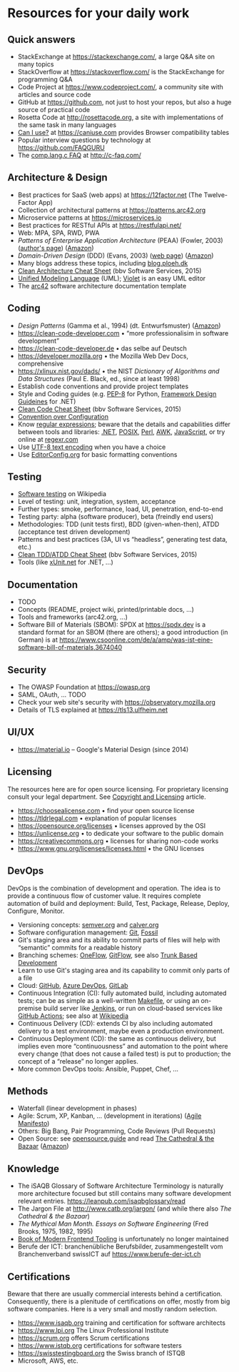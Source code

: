 
# Resources for your daily work

## Quick answers

- StackExchange at <https://stackexchange.com/>,
  a large Q&A site on many topics
- StackOverflow at <https://stackoverflow.com/>
  is the StackExchange for programming Q&A
- Code Project at <https://www.codeproject.com/>,
  a community site with articles and source code
- GitHub at <https://github.com>, not just to host your repos,
  but also a huge source of practical code
- Rosetta Code at <http://rosettacode.org>,
  a site with implementations of the same task
  in many languages
- [Can I use?](https://caniuse.com) at <https://caniuse.com>
  provides Browser compatibility tables
- Popular interview questions by technology at <https://github.com/FAQGURU>
- The [comp.lang.c FAQ](http://c-faq.com/) at <http://c-faq.com/>

## Architecture & Design

- Best practices for SaaS (web apps) at <https://12factor.net>
  (The Twelve-Factor App)
- Collection of architectural patterns at <https://patterns.arc42.org>
- Microservice patterns at <https://microservices.io>
- Best practices for RESTful APIs at <https://restfulapi.net/>
- Web: MPA, SPA, RWD, PWA
- *Patterns of Enterprise Application Architecture* (PEAA) (Fowler, 2003)
  ([author's page](https://martinfowler.com/books/eaa.html))
  ([Amazon](https://www.amazon.com/dp/0321127420))
- *Domain-Driven Design* (DDD) (Evans, 2003)
  ([web page](https://www.domainlanguage.com/))
  ([Amazon](https://www.amazon.com/dp/0321125215))
- Many blogs address these topics, including [blog.ploeh.dk](https://blog.ploeh.dk)
- [Clean Architecture Cheat Sheet](https://www.bbv.ch/ueber-uns/publikationen/clean-architecture-prinzipien-und-methoden-im-ueberblick/)
  (bbv Software Services, 2015)
- [Unified Modeling Language](https://en.wikipedia.org/wiki/Unified_Modeling_Language)
  (UML); [Violet](https://horstmann.com/violet/) is an easy UML editor
- The [arc42](https://arc42.org) software architecture
  documentation template

## Coding

- *Design Patterns* (Gamma et al., 1994) (dt. Entwurfsmuster)
  ([Amazon](https://www.amazon.com/dp/0201633612))
- <https://clean-code-developer.com> •
  “more professionalisim in software development”
- <https://clean-code-developer.de> • das selbe auf Deutsch
- <https://developer.mozilla.org> • the Mozilla Web Dev Docs, comprehensive
- <https://xlinux.nist.gov/dads/> • the NIST *Dictionary of
  Algorithms and Data Structures* (Paul E. Black, ed., since at least 1998)
- Establish code conventions and provide project templates
- Style and Coding guides (e.g.
  [PEP-8](https://www.python.org/dev/peps/pep-0008/) for Python,
  [Framework Design Guideines](https://docs.microsoft.com/en-us/dotnet/standard/design-guidelines/)
  for .NET)
- [Clean Code Cheat Sheet](https://www.bbv.ch/ueber-uns/publikationen/clean-code-prinzipien-und-umsetzung/)
  (bbv Software Services, 2015)
- [Convention over Configuration](https://en.wikipedia.org/wiki/Convention_over_configuration)
- Know [regular expressions](https://en.wikipedia.org/wiki/Regular_expression);
  beware that the details and capabilities differ between tools and libraries:
  [.NET](https://docs.microsoft.com/dotnet/standard/base-types/regular-expression-language-quick-reference),
  [POSIX](https://pubs.opengroup.org/onlinepubs/9699919799/basedefs/V1_chap09.html),
  [Perl](https://perldoc.perl.org/perlrequick),
  [AWK](https://www.gnu.org/software/gawk/manual/html_node/Regexp.html),
  [JavaScript](https://developer.mozilla.org/docs/Web/JavaScript/Guide/Regular_Expressions),
  or try online at [regexr.com](https://regexr.com)
- Use [UTF-8 text encoding](https://utf8everywhere.org/) when you have a choice
- Use [EditorConfig.org](https://editorconfig.org) for
  basic formatting conventions

## Testing

- [Software testing](https://en.wikipedia.org/wiki/Software_testing)
  on Wikipedia
- Level of testing: unit, integration, system, acceptance
- Further types: smoke, performance, load, UI, penetration, end-to-end
- Testing party: alpha (software producer), beta (freindly end users)
- Methodologies: TDD (unit tests first), BDD (given-when-then),
  ATDD (acceptance test driven development)
- Patterns and best practices
  (3A, UI vs “headless”, generating test data, etc.)
- [Clean TDD/ATDD Cheat Sheet](https://www.bbv.ch/ueber-uns/publikationen/clean-tdd-und-atdd-zusammengefasst/)
  (bbv Software Services, 2015)
- Tools (like [xUnit.net](https://xunit.net) for .NET, ...)

## Documentation

- TODO
- Concepts (README, project wiki, printed/printable docs, ...)
- Tools and frameworks (arc42.org, ...)
- Software Bill of Materials (SBOM): SPDX at <https://spdx.dev> is a standard
  format for an SBOM (there are others); a good introduction (in German) is at
  <https://www.csoonline.com/de/a/amp/was-ist-eine-software-bill-of-materials,3674040>

## Security

- The OWASP Foundation at <https://owasp.org>
- SAML, OAuth, ... TODO
- Check your web site's security with <https://observatory.mozilla.org>
- Details of TLS explained at <https://tls13.ulfheim.net>

## UI/UX

- <https://material.io> – Google's Material Design (since 2014)

## Licensing

The resources here are for open source licensing.
For proprietary licensing consult your legal department.
See [Copyright and Licensing](./CopyrightNotes.md) article.

- <https://choosealicense.com> • find your open source license
- <https://tldrlegal.com> • explanation of popular licenses
- <https://opensource.org/licenses> • licenses approved by the OSI
- <https://unlicense.org> • to dedicate your software to the public domain
- <https://creativecommons.org> • licenses for sharing non-code works
- <https://www.gnu.org/licenses/licenses.html> • the GNU licenses

## DevOps

DevOps is the combination of development and operation.
The idea is to provide a continuous flow of customer value.
It requires complete automation of build and deployment:
Build, Test, Package, Release, Deploy, Configure, Monitor.

- Versioning concepts: [semver.org](https://semver.org)
  and [calver.org](https://calver.org)
- Software configuration management:
  [Git](https://git-scm.com),
  [Fossil](https://fossil-scm.org)
- Git's staging area and its ability to commit parts of files
  will help with “semantic” commits for a readable history
- Branching schemes:
  [OneFlow](https://www.endoflineblog.com/oneflow-a-git-branching-model-and-workflow),
  [GitFlow](https://nvie.com/posts/a-successful-git-branching-model/),
  see also [Trunk Based Development](https://trunkbaseddevelopment.com)
- Learn to use Git's staging area and its capability to commit
  only parts of a file
- Cloud: [GitHub](https://github.com),
  [Azure DevOps](https://dev.azure.com),
  [GitLab](https://about.gitlab.com)
- Continuous Integration (CI): fully automated build, including
  automated tests; can be as simple as a well-written
  [Makefile](https://makefiletutorial.com/), or using an
  on-premise build server like [Jenkins](https://www.jenkins.io/),
  or run on cloud-based services like
  [GitHub Actions](https://github.com/features/actions); see also at
  [Wikipedia](https://en.wikipedia.org/wiki/Continuous_integration)
- Continuous Delivery (CD): extends CI by also including automated
  delivery to a test environment, maybe even a production environment.
- Continuous Deployment (CD): the same as continuous delivery, but
  implies even more “continuousness” and automation to the point
  where every change (that does not cause a failed test) is put to
  production; the concept of a “release” no longer applies.
- More common DevOps tools: Ansible, Puppet, Chef, ...

## Methods

- Waterfall (linear development in phases)
- Agile: Scrum, XP, Kanban, ... (development in iterations)
  ([Agile Manifesto](http://agilemanifesto.org/))
- Others: Big Bang, Pair Programming, Code Reviews (Pull Requests)
- Open Source: see [opensource.guide](https://opensource.guide) and
  read [The Cathedral & the Bazaar](http://www.catb.org/esr/writings/cathedral-bazaar/)
  ([Amazon](https://www.amazon.com/dp/0596001088))

## Knowledge

- The iSAQB Glossary of Software Architecture Terminology
  is naturally more architecture focused but still contains
  many software development relevant entries.
  <https://leanpub.com/isaqbglossary/read>
- The Jargon File at <http://www.catb.org/jargon/>
  (and while there also *The Cathedral & the Bazaar*)
- *The Mythical Man Month. Essays on Software Engineering*
  (Fred Brooks, 1975, 1982, 1995)
- [Book of Modern Frontend Tooling](https://tooling.github.io/book-of-modern-frontend-tooling/)
  is unfortunately no longer maintained
- Berufe der ICT: branchenübliche Berufsbilder, zusammengestellt
  vom Branchenverband swissICT auf <https://www.berufe-der-ict.ch>

## Certifications

Beware that there are usually commercial interests behind
a certification. Consequently, there is a plenitude of
certifications on offer, mostly from big software companies.
Here is a very small and mostly random selection.

- <https://www.isaqb.org> training and certification for software architects
- <https://www.lpi.org> The Linux Professional Institute
- <https://scrum.org> offers Scrum certifications
- <https://www.istqb.org> certifications for software testers
- <https://swisstestingboard.org> the Swiss branch of ISTQB
- Microsoft, AWS, etc.
